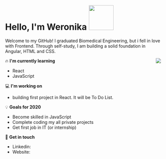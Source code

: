 # Hello, I'm Weronika <img width="80" height="80" src="https://camo.githubusercontent.com/75dc1c8b7e5ab93cc6a6f22cdd58e8f8384245cc/68747470733a2f2f6d656469612e67697068792e636f6d2f6d656469612f6d47634e6a736657416a593541455a4e77362f67697068792e676966">

Welcome to my GitHub! I graduated Biomedical Engineering, but i fell in love with Frontend. Through self-study, I am building a solid foundation in Angular, HTML and CSS.

<img align="right" src="https://media.giphy.com/media/aNqEFrYVnsS52/giphy.gif">

:fire: **I'm currently learning**
- React
- JavaScript

:computer: **I'm working on**
- building first project in React. It will be To Do List.

:bulb: **Goals for 2020**
- Become skilled in JavaScript
- Complete coding my all private projects
- Get first job in IT (or internship)

:tea: **Get in touch**
- Linkedin:
- Website:

<!--
**gajfska/gajfska** is a ✨ _special_ ✨ repository because its `README.md` (this file) appears on your GitHub profile.

Here are some ideas to get you started:

- 🔭 I’m currently working on ...
- 🌱 I’m currently learning ...
- 👯 I’m looking to collaborate on ...
- 🤔 I’m looking for help with ...
- 💬 Ask me about ...
- 📫 How to reach me: ...
- 😄 Pronouns: ...
- ⚡ Fun fact: ...
-->
